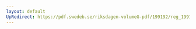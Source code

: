 ```yaml
---
layout: default
UpRedirect: https://pdf.swedeb.se/riksdagen-volumeG-pdf/199192/reg_199192/reg_199192_0976.pdf
---
```

